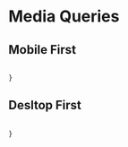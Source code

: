 # Media Queries

## Mobile First
```@media (min-width: 600px){

}
```

## Desltop First
```@media (max-width: 600px){

}
```
